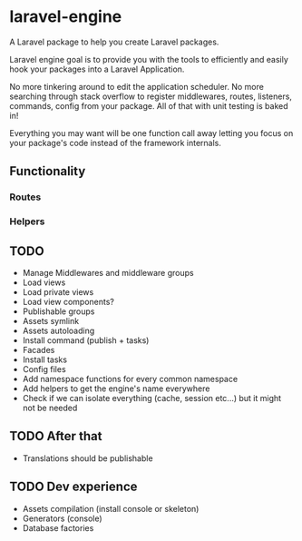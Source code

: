 # laravel-engine

A Laravel package to help you create Laravel packages.

Laravel engine goal is to provide you with the tools to efficiently and easily
hook your packages into a Laravel Application.

No more tinkering around to edit the application scheduler. No more searching
through stack overflow to register middlewares, routes, listeners, commands,
config from your package. All of that with unit testing is baked in!

Everything you may want will be one function call away letting you focus on your
package's code instead of the framework internals.

## Functionality

### Routes
### Helpers

## TODO

- Manage Middlewares and middleware groups
- Load views
- Load private views
- Load view components?
- Publishable groups
- Assets symlink
- Assets autoloading
- Install command (publish + tasks)
- Facades
- Install tasks
- Config files
- Add namespace functions for every common namespace
- Add helpers to get the engine's name everywhere
- Check if we can isolate everything (cache, session etc...) but it might not be needed

## TODO After that

- Translations should be publishable

## TODO Dev experience
- Assets compilation (install console or skeleton)
- Generators (console)
- Database factories
